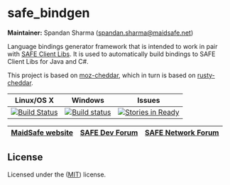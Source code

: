 # safe_bindgen

**Maintainer:** Spandan Sharma (spandan.sharma@maidsafe.net)

Language bindings generator framework that is intended to work in pair with [SAFE Client Libs](https://github.com/maidsafe/safe_client_libs).
It is used to automatically build bindings to SAFE Client Libs for Java and C#.

This project is based on [moz-cheddar](https://github.com/mozilla/moz-cheddar), which in turn is based on [rusty-cheddar](https://github.com/Sean1708/rusty-cheddar).

|Linux/OS X|Windows|Issues|
|:--------:|:-----:|:----:|
[![Build Status](https://travis-ci.org/maidsafe/safe_bindgen.svg?branch=master)](https://travis-ci.org/maidsafe/safe_bindgen)|[![Build status](https://ci.appveyor.com/api/projects/status/xaw7llq8lg8s2e53?svg=true)](https://ci.appveyor.com/project/MaidSafe-QA/crust/branch/master)|[![Stories in Ready](https://badge.waffle.io/maidsafe/safe_bindgen.png?label=ready&title=Ready)](https://waffle.io/maidsafe/safe_bindgen)|

| [MaidSafe website](https://maidsafe.net) | [SAFE Dev Forum](https://forum.safedev.org) | [SAFE Network Forum](https://safenetforum.org) |
|:----------------------------------------:|:-------------------------------------------:|:----------------------------------------------:|

## License

Licensed under the ([MIT](LICENSE)) license.
